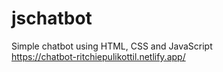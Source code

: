 # jschatbot
Simple chatbot using HTML, CSS and JavaScript<br>
https://chatbot-ritchiepulikottil.netlify.app/

